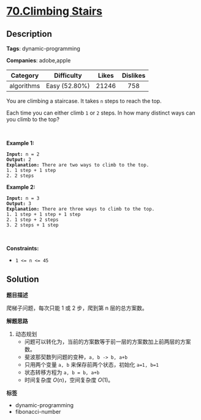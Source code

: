 # [70.Climbing Stairs](https://leetcode.com/problems/climbing-stairs/description/)

## Description

**Tags**: dynamic-programming

**Companies**: adobe,apple

|  Category  |  Difficulty   | Likes | Dislikes |
| :--------: | :-----------: | :---: | :------: |
| algorithms | Easy (52.80%) | 21246 |   758    |

<p>You are climbing a staircase. It takes <code>n</code> steps to reach the top.</p>
<p>Each time you can either climb <code>1</code> or <code>2</code> steps. In how many distinct ways can you climb to the top?</p>
<p>&nbsp;</p>
<p><strong class="example">Example 1:</strong></p>
<pre><code><strong>Input:</strong> n = 2
<strong>Output:</strong> 2
<strong>Explanation:</strong> There are two ways to climb to the top.
1. 1 step + 1 step
2. 2 steps</code></pre>
<p><strong class="example">Example 2:</strong></p>
<pre><code><strong>Input:</strong> n = 3
<strong>Output:</strong> 3
<strong>Explanation:</strong> There are three ways to climb to the top.
1. 1 step + 1 step + 1 step
2. 1 step + 2 steps
3. 2 steps + 1 step</code></pre>
<p>&nbsp;</p>
<p><strong>Constraints:</strong></p>
<ul>
  <li><code>1 &lt;= n &lt;= 45</code></li>
</ul>

## Solution

**题目描述**

爬梯子问题，每次只能 1 或 2 步，爬到第 n 层的总方案数。

**解题思路**

1. 动态规划
   - 问题可以转化为，当前的方案数等于前一层的方案数加上前两层的方案数。
   - 斐波那契数列问题的变种，`a, b -> b, a+b`
   - 只用两个变量 `a, b` 来保存前两个状态，初始化 `a=1, b=1`
   - 状态转移方程为 `a, b = b, a+b`
   - 时间复杂度 $O(n)$，空间复杂度 $O(1)$。

**标签**

- dynamic-programming
- fibonacci-number
